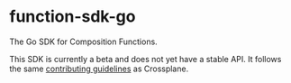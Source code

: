 # function-sdk-go

The Go SDK for Composition Functions.

This SDK is currently a beta and does not yet have a stable API. It follows the
same [contributing guidelines] as Crossplane.

[contributing guidelines]: https://github.com/crossplane/crossplane/tree/master/contributing
